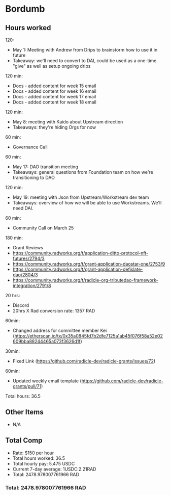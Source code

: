 # Bordumb

## Hours worked
120:
* May 1: Meeting with Andrew from Drips to brainstorm how to use it in future 
* Takeaway: we'll need to convert to DAI, could be used as a one-time "give" as well as setup ongoing drips

120 min:
* Docs - added content for week 15 email
* Docs - added content for week 16 email
* Docs - added content for week 17 email
* Docs - added content for week 18 email

120 min:
* May 8: meeting with Kaido about Upstream direction
* Takeaways: they're hiding Orgs for now

60 min:
* Governance Call

60 min:
* May 17: DAO transition meeting 
* Takeaways: general questions from Foundation team on how we're transitioning to DAO

120 min:
* May 19: meeting with Json from Upstream/Workstream dev team
* Takeaways: overview of how we will be able to use Workstreams. We'll need DAI.

60 min:
* Community Call on March 25

180 min: 
* Grant Reviews
* https://community.radworks.org/t/application-ditto-protocol-nft-futures/2794/3
* https://community.radworks.org/t/grant-application-daostar-one/2753/9
* https://community.radworks.org/t/grant-application-defislate-dao/2804/3
* https://community.radworks.org/t/radicle-org-tributedao-framework-integration/2791/8

20 hrs: 
* Discord 
* 20hrs X Rad conversion rate: 1357 RAD

60min:
* Changed address for committee member Kei (https://etherscan.io/tx/0x35a0845fd7b2dfe7125a1ab45f076f58a52e02609bba88244465a073f3626d1f)

30min: 
* Fixed Link (https://github.com/radicle-dev/radicle-grants/issues/72)

60min: 
* Updated weekly email template (https://github.com/radicle-dev/radicle-grants/pull/71)

Total hours: 36.5

## Other Items

* N/A

## Total Comp

* Rate: $150 per hour
* Total hours worked: 36.5
* Total hourly pay: 5,475 USDC
* Current 7-day average: 1USDC:2.21RAD
* Total: 2478.978007761966 RAD

### Total: 2478.978007761966 RAD
